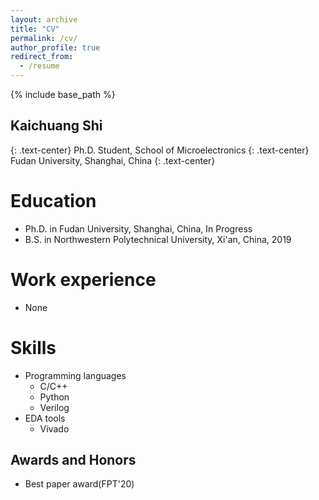```yaml
---
layout: archive
title: "CV"
permalink: /cv/
author_profile: true
redirect_from:
  - /resume
---
```


{% include base_path %}

## Kaichuang Shi
{: .text-center}
Ph.D. Student,  School of Microelectronics
{: .text-center}
Fudan University, Shanghai, China
{: .text-center}

Education
======
* Ph.D. in Fudan University, Shanghai, China, In Progress
* B.S. in Northwestern Polytechnical University, Xi'an, China, 2019

Work experience
======
* None
 
Skills
======
* Programming languages
  * C/C++ 
  * Python 
  * Verilog 
* EDA tools
  * Vivado

Awards and Honors
------
* Best paper award(FPT'20)

